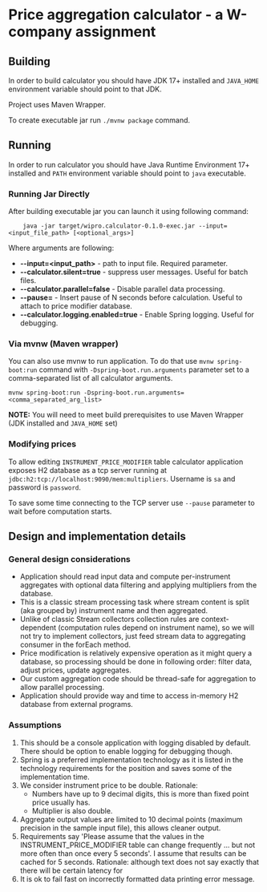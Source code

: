 # Price aggregation calculator - a W-company assignment

## Building

In order to build calculator you should have JDK 17+ installed and  `JAVA_HOME` environment variable
should point to that JDK.

Project uses Maven Wrapper.

To create executable jar run `./mvnw package` command.

## Running

In order to run calculator you should have Java Runtime Environment 17+ installed and `PATH`
environment variable should point to `java` executable.

### Running Jar Directly

After building executable jar you can launch it using following command:

```commandline
    java -jar target/wipro.calculator-0.1.0-exec.jar --input=<input_file_path> [<optional_args>]
```

Where arguments are following:

* **--input=<input_path>** - path to input file. Required parameter.
* **--calculator.silent=true** - suppress user messages. Useful for batch files.
* **--calculator.parallel=false** - Disable parallel data processing.
* **--pause=<N>** - Insert pause of N seconds before calculation. Useful to attach to price modifier
  database.
* **--calculator.logging.enabled=true** - Enable Spring logging. Useful for debugging.

### Via mvnw (Maven wrapper)

You can also use mvnw to run application. To do that use `mvnw spring-boot:run` command
with `-Dspring-boot.run.arguments` parameter set to a comma-separated list of all calculator
arguments.

```
mvnw spring-boot:run -Dspring-boot.run.arguments=<comma_separated_arg_list>
```

**NOTE:** You will need to meet build prerequisites to use Maven Wrapper (JDK installed
and `JAVA_HOME`
set)

### Modifying prices

To allow editing `INSTRUMENT_PRICE_MODIFIER` table calculator application exposes H2 database as
a tcp server running at `jdbc:h2:tcp://localhost:9090/mem:multipliers`. Username is `sa` and
password is `password`.

To save some time connecting to the TCP server use `--pause` parameter to wait before computation
starts.

## Design and implementation details

### General design considerations

* Application should read input data and compute per-instrument aggregates with optional data
  filtering and applying multipliers from the database.
* This is a classic stream processing task where stream content is split (aka grouped by) instrument
  name and then
  aggregated.
* Unlike of classic Stream<T> collectors collection rules are context-dependent (computation rules
  depend on
  instrument name), so we will not try to implement collectors, just feed stream data to aggregating
  consumer in the
  forEach method.
* Price modification is relatively expensive operation as it might query a database, so processing
  should be done in following order: filter data, adjust prices, update aggregates.
* Our custom aggregation code should be thread-safe for aggregation to allow parallel processing.
* Application should provide way and time to access in-memory H2 database from external programs.

### Assumptions

1. This should be a console application with logging disabled by default. There should be option to
   enable logging for debugging though.
1. Spring is a preferred implementation technology as it is listed in the technology requirements
   for the position and saves some of the implementation time.
1. We consider instrument price to be double.
   Rationale:
    * Numbers have up to 9 decimal digits, this is more than fixed point price usually has.
    * Multiplier is also double.
1. Aggregate output values are limited to 10 decimal points (maximum precision in the sample input
   file), this allows cleaner output.
1. Requirements say 'Please assume that the values in the INSTRUMENT_PRICE_MODIFIER table can change
   frequently ... but not more often than once every 5 seconds'. I assume that results can be cached
   for 5 seconds.
   Rationale: although text does not say exactly that there will be certain latency for
1. It is ok to fail fast on incorrectly formatted data printing error message.
